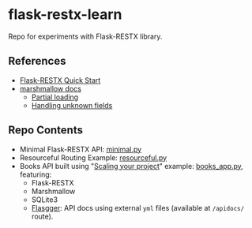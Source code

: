 # flask-restx-learn

Repo for experiments with Flask-RESTX library.

## References

- [Flask-RESTX Quick Start](https://flask-restx.readthedocs.io/en/latest/quickstart.html)
- [marshmallow docs](https://marshmallow.readthedocs.io/en/stable/)
  - [Partial loading](https://marshmallow.readthedocs.io/en/stable/quickstart.html#partial-loading)
  - [Handling unknown fields](https://marshmallow.readthedocs.io/en/stable/quickstart.html#handling-unknown-fields)

## Repo Contents

- Minimal Flask-RESTX API: [minimal.py](minimal.py)
- Resourceful Routing Example: [resourceful.py](resourceful.py)
- Books API built using "[Scaling your project](https://flask-restx.readthedocs.io/en/latest/scaling.html)" example: 
  [books_app.py](books_app.py), featuring:
  - Flask-RESTX
  - Marshmallow
  - SQLite3
  - [Flasgger](https://github.com/flasgger/flasgger): API docs using external `yml` files (available at `/apidocs/` 
    route).